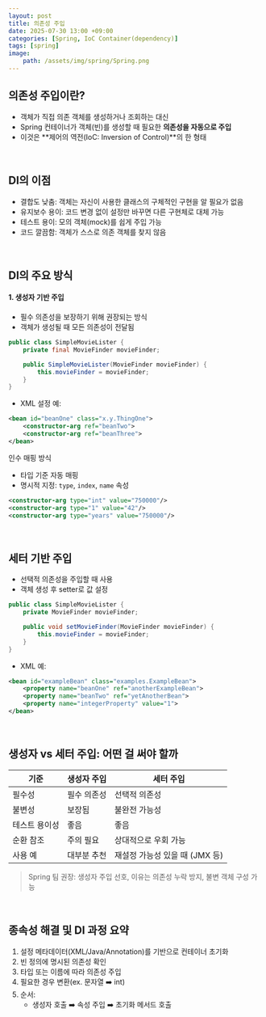 ```yaml
---
layout: post
title: 의존성 주입
date: 2025-07-30 13:00 +09:00
categories: [Spring, IoC Container(dependency)]
tags: [spring]
image:
    path: /assets/img/spring/Spring.png
---
```


## 의존성 주입이란?

- 객체가 직접 의존 객체를 생성하거나 조회하는 대신 
- Spring 컨테이너가 객체(빈)를 생성할 때 필요한 **의존성을 자동으로 주입**
- 이것은 **제어의 역전(IoC: Inversion of Control)**의 한 형태

<br>

## DI의 이점

- 결합도 낮춤: 객체는 자신이 사용한 클래스의 구체적인 구현을 알 필요가 없음
- 유지보수 용이: 코드 변경 없이 설정만 바꾸면 다른 구현체로 대체 가능
- 테스트 용이: 모의 객체(mock)를 쉽게 주입 가능
- 코드 깔끔함: 객체가 스스로 의존 객체를 찾지 않음

<br>

## DI의 주요 방식

#### 1. 생성자 기반 주입

- 필수 의존성을 보장하기 위해 권장되는 방식
- 객체가 생성될 때 모든 의존성이 전달됨

```java
public class SimpleMovieLister {
    private final MovieFinder movieFinder;

    public SimpleMovieLister(MovieFinder movieFinder) {
        this.movieFinder = movieFinder;
    }
}
```

- XML 설정 예:

```xml
<bean id="beanOne" class="x.y.ThingOne">
    <constructor-arg ref="beanTwo">
    <constructor-arg ref="beanThree">
</bean>
```

인수 매핑 방식

- 타입 기준 자동 매핑
- 명시적 지정: `type`, `index`, `name` 속성

```xml
<constructor-arg type="int" value="750000"/>
<constructor-arg type="1" value="42"/>
<constructor-arg type="years" value="750000"/>
```

<br>

## 세터 기반 주입 

- 선택적 의존성을 주입할 때 사용
- 객체 생성 후 setter로 값 설정

```java
public class SimpleMovieLister {
    private MovieFinder movieFinder;

    public void setMovieFinder(MovieFinder movieFinder) {
        this.movieFinder = movieFinder;
    }
}
```

- XML 예:

```xml
<bean id="exampleBean" class="examples.ExampleBean">
    <property name="beanOne" ref="anotherExampleBean">
    <property name="beanTwo" ref="yetAnotherBean">
    <property name="integerProperty" value="1">
</bean>
```

<br>

## 생성자 vs 세터 주입: 어떤 걸 써야 할까

| 기준 | 생성자 주입 | 세터 주입 |
|-|-|-|
| 필수성 | 필수 의존성 | 선택적 의존성 |
| 불변성 | 보장됨 | 불완전 가능성 |
| 테스트 용이성 | 좋음 | 좋음 |
| 순환 참조 | 주의 필요 | 상대적으로 우회 가능 |
| 사용 예 | 대부분 추천 | 재설정 가능성 있을 때 (JMX 등) |

> Spring 팀 권장: 생성자 주입 선호, 이유는 의존성 누락 방지, 불변 객체 구성 가능

<br>

## 종속성 해결 및 DI 과정 요약

1. 설정 메타데이터(XML/Java/Annotation)를 기반으로 컨테이너 초기화
2. 빈 정의에 명시된 의존성 확인
3. 타입 또는 이름에 따라 의존성 주입
4. 필요한 경우 변환(ex. 문자열 ➡️ int)
5. 순서:
    - 생성자 호출 ➡️ 속성 주입 ➡️ 초기화 메서드 호출
